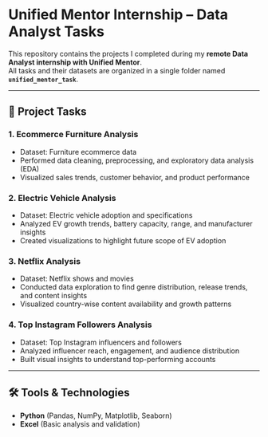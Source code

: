 # Unified Mentor Internship – Data Analyst Tasks  

This repository contains the projects I completed during my **remote Data Analyst internship with Unified Mentor**.  
All tasks and their datasets are organized in a single folder named **`unified_mentor_task`**.  

---

## 📂 Project Tasks  

### 1. Ecommerce Furniture Analysis  
- Dataset: Furniture ecommerce data  
- Performed data cleaning, preprocessing, and exploratory data analysis (EDA)  
- Visualized sales trends, customer behavior, and product performance  

### 2. Electric Vehicle Analysis  
- Dataset: Electric vehicle adoption and specifications  
- Analyzed EV growth trends, battery capacity, range, and manufacturer insights  
- Created visualizations to highlight future scope of EV adoption  

### 3. Netflix Analysis  
- Dataset: Netflix shows and movies  
- Conducted data exploration to find genre distribution, release trends, and content insights  
- Visualized country-wise content availability and growth patterns  

### 4. Top Instagram Followers Analysis  
- Dataset: Top Instagram influencers and followers  
- Analyzed influencer reach, engagement, and audience distribution  
- Built visual insights to understand top-performing accounts  

---

## 🛠️ Tools & Technologies  
- **Python** (Pandas, NumPy, Matplotlib, Seaborn)  
- **Excel** (Basic analysis and validation)  
 
